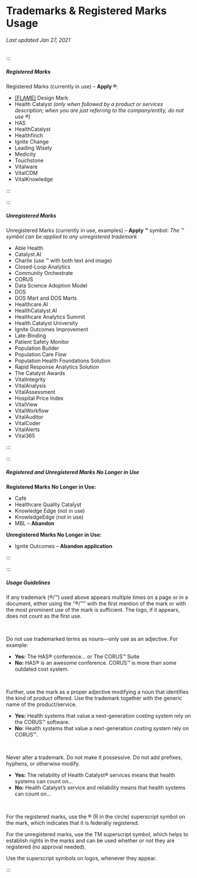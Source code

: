# Trademarks & Registered Marks Usage

###### Last updated Jan 27, 2021

:::

##### Registered Marks

Registered Marks (currently in use) – **Apply ®**:

-   [[FLAME]](https://cashmere.healthcatalyst.net/styles/logo) Design Mark
-   Health Catalyst _(only when followed by a product or services description; when you are just referring to the company/entity, do not use ®)_
-   HAS
-   HealthCatalyst
-   Healthfinch
-   Ignite Change 
-   Leading Wisely
-   Medicity 
-	Touchstone
-   Vitalware
-   VitalCDM
-   VitalKnowledge

:::

:::

##### Unregistered Marks

Unregistered Marks (currently in use, examples) – **Apply ™** symbol:
_The ™ symbol can be applied to any unregistered trademark_

-   Able Health
-   Catalyst.AI
-   Charlie (use ™ with both text and image)
-   Closed-Loop Analytics
-   Community Orchestrate
-   CORUS
-   Data Science Adoption Model
-   DOS
-   DOS Mart and DOS Marts 
-   Healthcare.AI
-   HealthCatalyst.AI
-   Healthcare Analytics Summit
-   Health Catalyst University
-   Ignite Outcomes Improvement 
-   Late-Binding
-   Patient Safety Monitor
-   Population Builder 
-   Population Care Flow
-   Population Health Foundations Solution 
-   Rapid Response Analytics Solution
-   The Catalyst Awards 
-   VitalIntegrity
-   VitalAnalysis
-   VitalAssessment
-   Hospital Price Index
-   VitalView
-   VitalWorkflow
-   VitalAuditor
-   VitalCoder
-   VitalAlerts
-   Vital365

:::

:::

##### Registered and Unregistered Marks No Longer in Use

**Registered Marks No Longer in Use:**

-   Café  
-   Healthcare Quality Catalyst 
-   Knowledge Edge (not in use)
-   KnowledgeEdge (not in use)
-   MBL – **Abandon**

**Unregistered Marks No Longer in Use:**

-   Ignite Outcomes – **Abandon application**

:::

:::

##### Usage Guidelines

If any trademark (®/™) used above appears multiple times on a page or in a document, either using the “®/™” with the first mention of the mark or with the most prominent use of the mark is sufficient. The logo, if it appears, does not count as the first use.

&nbsp;

Do not use trademarked terms as nouns—only use as an adjective. For example:

-   **Yes:** The HAS® conference… or The CORUS™ Suite
-   **No:** HAS® is an awesome conference. CORUS™ is more than some outdated cost system.

&nbsp;

Further, use the mark as a proper adjective modifying a noun that identifies the kind of product offered. Use the trademark together with the generic name of the product/service.

-   **Yes:** Health systems that value a next-generation costing system rely on the CORUS™ software.
-   **No:** Health systems that value a next-generation costing system rely on CORUS™.

&nbsp;

Never alter a trademark. Do not make it possessive. Do not add prefixes, hyphens, or otherwise modify.

-   **Yes:** The reliability of Health Catalyst® services means that health systems can count on…
-   **No:** Health Catalyst’s service and reliability means that health systems can count on…

&nbsp;

For the registered marks, use the ® (R in the circle) superscript symbol on the mark, which indicates that it is federally registered.

For the unregistered marks, use the TM superscript symbol, which helps to establish rights in the marks and can be used whether or not they are registered (no approval needed).

Use the superscript symbols on logos, whenever they appear.

:::
